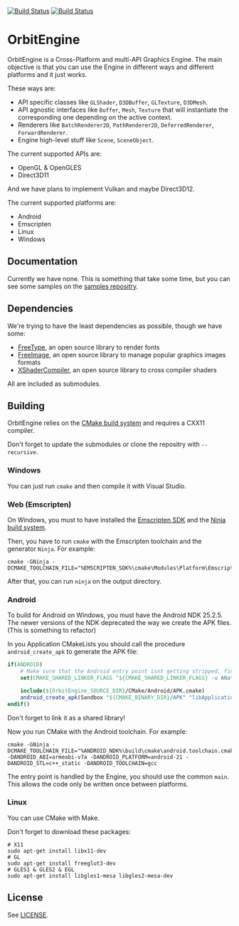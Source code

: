 [![Build Status](https://img.shields.io/travis/mlomb/OrbitEngine.svg?label=Linux/OSX/Android%20builds)](https://travis-ci.org/mlomb/OrbitEngine)
[![Build Status](https://img.shields.io/appveyor/ci/mlomb/OrbitEngine.svg?label=Windows%20build)](https://travis-ci.org/mlomb/OrbitEngine)

# OrbitEngine
OrbitEngine is a Cross-Platform and multi-API Graphics Engine.
The main objective is that you can use the Engine in different ways and different platforms and it just works.

These ways are:
* API specific classes like `GLShader`, `D3DBuffer`, `GLTexture`, `D3DMesh`.
* API agnostic interfaces like `Buffer`, `Mesh`, `Texture` that will instantiate the corresponding one depending on the active context.
* Renderers like `BatchRenderer2D`, `PathRenderer2D`, `DeferredRenderer`, `ForwardRenderer`.
* Engine high-level stuff like `Scene`, `SceneObject`.

The current supported APIs are:
* OpenGL & OpenGLES
* Direct3D11

And we have plans to implement Vulkan and maybe Direct3D12.

The current supported platforms are:
* Android
* Emscripten
* Linux
* Windows

## Documentation
Currently we have none. This is something that take some time, but you can see some samples on the [samples repositry]().

## Dependencies
We're trying to have the least dependencies as possible, though we have some:
* [FreeType](https://www.freetype.org/), an open source library to render fonts
* [FreeImage](http://freeimage.sourceforge.net/), an open source library to manage popular graphics images formats
* [XShaderCompiler](https://github.com/LukasBanana/XShaderCompiler/), an open source library to cross compiler shaders

All are included as submodules.

## Building
OrbitEngine relies on the [CMake build system](https://cmake.org/) and requires a CXX11 compiler.

Don't forget to update the submodules or clone the repositry with `--recursive`.

### Windows
You can just run `cmake` and then compile it with Visual Studio.

### Web (Emscripten)
On Windows, you must to have installed the [Emscripten SDK](https://kripken.github.io/emscripten-site/docs/getting_started/downloads.html) and the [Ninja build system](https://ninja-build.org/).

Then, you have to run `cmake` with the Emscripten toolchain and the generator `Ninja`. For example:
```shell
cmake -GNinja -DCMAKE_TOOLCHAIN_FILE="%EMSCRIPTEN_SDK%\cmake\Modules\Platform\Emscripten.cmake"
```
After that, you can run `ninja` on the output directory.
### Android
To build for Android on Windows, you must have the Android NDK 25.2.5. The newer versions of the NDK deprecated the way we create the APK files. (This is something to refactor)

In you Application CMakeLists you should call the procedure `android_create_apk` to generate the APK file:

```cmake
if(ANDROID)	
	# Make sure that the Android entry point isnt getting stripped, find a better solution
	set(CMAKE_SHARED_LINKER_FLAGS "${CMAKE_SHARED_LINKER_FLAGS} -u ANativeActivity_onCreate")

	include(${OrbitEngine_SOURCE_DIR}/CMake/Android/APK.cmake)
	android_create_apk(Sandbox "${CMAKE_BINARY_DIR}/APK" "libApplication.so" "")
endif()
```
Don't forget to link it as a shared library!

Now you run CMake with the Android toolchain. For example:
```shell
cmake -GNinja -DCMAKE_TOOLCHAIN_FILE="%ANDROID_NDK%\build\cmake\android.toolchain.cmake" -DANDROID_ABI=armeabi-v7a -DANDROID_PLATFORM=android-21 -DANDROID_STL=c++_static -DANDROID_TOOLCHAIN=gcc
```
The entry point is handled by the Engine, you should use the common `main`. This allows the code only be written once between platforms.

### Linux
You can use CMake with Make.

Don't forget to download these packages:
```shell
# X11
sudo apt-get install libx11-dev
# GL
sudo apt-get install freeglut3-dev
# GLES1 & GLES2 & EGL
sudo apt-get install libgles1-mesa libgles2-mesa-dev
```

## License
See [LICENSE](LICENSE).
